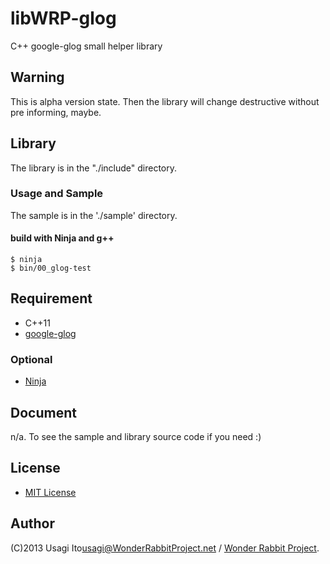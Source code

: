 # libWRP-glog

C++ google-glog small helper library

## Warning

This is alpha version state. Then the library will change destructive without pre informing, maybe.

## Library

The library is in the "./include" directory.

### Usage and Sample

The sample is in the './sample' directory.

#### build with Ninja and g++

    $ ninja
    $ bin/00_glog-test

## Requirement

* C++11
* [google-glog](https://code.google.com/p/google-glog/)

### Optional

* [Ninja](http://martine.github.com/ninja/)

## Document

n/a. To see the sample and library source code if you need :)

## License

* [MIT License](http://opensource.org/licenses/MIT)

## Author

(C)2013 Usagi Ito<usagi@WonderRabbitProject.net> / [Wonder Rabbit Project](http://www.WonderRabbitProject.net/).

